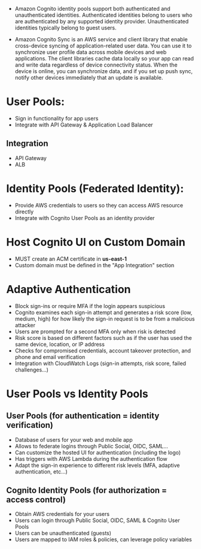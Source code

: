 - Amazon Cognito identity pools support both authenticated and unauthenticated identities. Authenticated identities belong to users who are authenticated by any supported identity provider. Unauthenticated identities typically belong to guest users.

- Amazon Cognito Sync is an AWS service and client library that enable cross-device syncing of application-related user data. You can use it to synchronize user profile data across mobile devices and web applications. The client libraries cache data locally so your app can read and write data regardless of device connectivity status. When the device is online, you can synchronize data, and if you set up push sync, notify other devices immediately that an update is available.

# User Pools:

- Sign in functionality for app users
- Integrate with API Gateway & Application Load Balancer

## Integration

- API Gateway
- ALB

# Identity Pools (Federated Identity):

- Provide AWS credentials to users so they can access AWS resource directly
- Integrate with Cognito User Pools as an identity provider

# Host Cognito UI on Custom Domain

- MUST create an ACM certificate in **us-east-1**
- Custom domain must be defined in the "App Integration" section

# Adaptive Authentication

- Block sign-ins or require MFA if the login appears suspicious
- Cognito examines each sign-in attempt and generates a risk score (low, medium, high) for how likely the sign-in request is to be from a malicious attacker
- Users are prompted for a second MFA only when risk is detected
- Risk score is based on different factors such as if the user has used the same device, location, or IP address
- Checks for compromised credentials, account takeover protection, and phone and email verification
- Integration with CloudWatch Logs (sign-in attempts, risk score, failed challenges...)

# User Pools vs Identity Pools

## User Pools (for authentication = identity verification)

- Database of users for your web and mobile app
- Allows to federate logins through Public Social, OIDC, SAML...
- Can customize the hosted UI for authentication (including the logo)
- Has triggers with AWS Lambda during the authentication flow
- Adapt the sign-in experience to different risk levels (MFA, adaptive authentication, etc...)

## Cognito Identity Pools (for authorization = access control)

- Obtain AWS credentials for your users
- Users can login through Public Social, OIDC, SAML & Cognito User Pools
- Users can be unauthenticated (guests)
- Users are mapped to IAM roles & policies, can leverage policy variables

